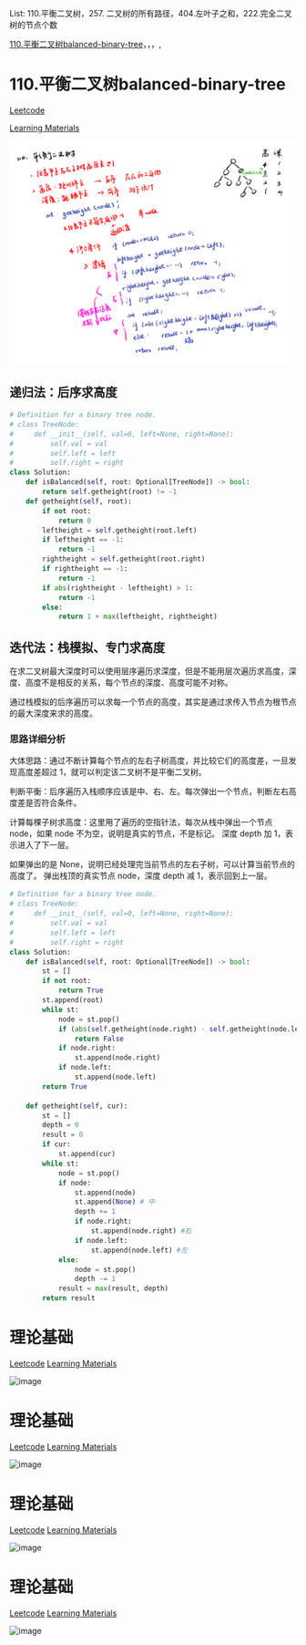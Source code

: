 List: 110.平衡二叉树，257. 二叉树的所有路径，404.左叶子之和，222.完全二叉树的节点个数

[110.平衡二叉树balanced-binary-tree](#01)，[](#02)，[](#03)，[](#04),[](#05)

# <span id="01">110.平衡二叉树balanced-binary-tree</span>

[Leetcode](https://leetcode.cn/problems/balanced-binary-tree/description/) 

[Learning Materials](https://programmercarl.com/0110.%E5%B9%B3%E8%A1%A1%E4%BA%8C%E5%8F%89%E6%A0%91.html)

![image](../images/110-balanced-binary-tree.png)

## 递归法：后序求高度

```python
# Definition for a binary tree node.
# class TreeNode:
#     def __init__(self, val=0, left=None, right=None):
#         self.val = val
#         self.left = left
#         self.right = right
class Solution:
    def isBalanced(self, root: Optional[TreeNode]) -> bool:
        return self.getheight(root) != -1
    def getheight(self, root): 
        if not root:
            return 0
        leftheight = self.getheight(root.left)
        if leftheight == -1:
            return -1
        rightheight = self.getheight(root.right)
        if rightheight == -1:
            return -1
        if abs(rightheight - leftheight) > 1:
            return -1
        else:
            return 1 + max(leftheight, rightheight)
```

## 迭代法：栈模拟、专门求高度

在求二叉树最大深度时可以使用层序遍历求深度，但是不能用层次遍历求高度，深度、高度不是相反的关系，每个节点的深度、高度可能不对称。

通过栈模拟的后序遍历可以求每一个节点的高度，其实是通过求传入节点为根节点的最大深度来求的高度。


### 思路详细分析

大体思路：通过不断计算每个节点的左右子树高度，并比较它们的高度差，一旦发现高度差超过 1，就可以判定该二叉树不是平衡二叉树。

判断平衡：后序遍历入栈顺序应该是中、右、左。每次弹出一个节点，判断左右高度差是否符合条件。

计算每棵子树求高度：这里用了遍历的空指针法，每次从栈中弹出一个节点 node，如果 node 不为空，说明是真实的节点，不是标记。 深度 depth 加 1，表示进入了下一层。

如果弹出的是 None，说明已经处理完当前节点的左右子树，可以计算当前节点的高度了。 弹出栈顶的真实节点 node，深度 depth 减 1，表示回到上一层。

```python
# Definition for a binary tree node.
# class TreeNode:
#     def __init__(self, val=0, left=None, right=None):
#         self.val = val
#         self.left = left
#         self.right = right
class Solution:
    def isBalanced(self, root: Optional[TreeNode]) -> bool:
        st = []
        if not root:
            return True
        st.append(root)
        while st:
            node = st.pop()
            if (abs(self.getheight(node.right) - self.getheight(node.left)) > 1):
                return False
            if node.right:
                st.append(node.right)
            if node.left:
                st.append(node.left)
        return True
        
    def getheight(self, cur):
        st = []
        depth = 0
        result = 0
        if cur:
            st.append(cur)
        while st:
            node = st.pop()
            if node:
                st.append(node)
                st.append(None) # 中
                depth += 1
                if node.right:
                    st.append(node.right) #右
                if node.left:
                    st.append(node.left) #左
            else:
                node = st.pop()
                depth -= 1
            result = max(result, depth)
        return result
```


# <span id="02">理论基础</span>

[Leetcode]() [Learning Materials]()

![image](../images/.png)

# <span id="03">理论基础</span>

[Leetcode]() [Learning Materials]()

![image](../images/.png)

# <span id="04">理论基础</span>

[Leetcode]() [Learning Materials]()

![image](../images/.png)

# <span id="05">理论基础</span>

[Leetcode]() [Learning Materials]()

![image](../images/.png)
